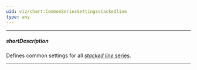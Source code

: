 ```yaml
---
uid: viz/chart:CommonSeriesSettingsstackedline
type: any
---
```

---
##### shortDescription
Defines common settings for all [*stacked line* series](/api-reference/10%20UI%20Components/dxChart/5%20Series%20Types/StackedLineSeries '/Documentation/ApiReference/UI_Components/dxChart/Series_Types/StackedLineSeries/').

---

